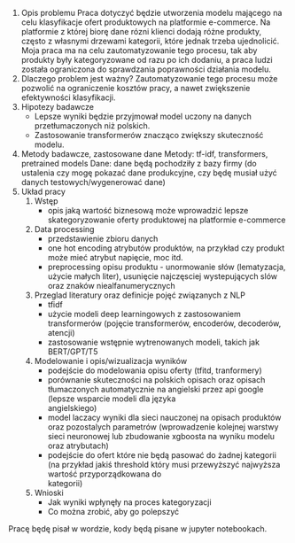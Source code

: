 1. Opis problemu
    Praca dotyczyć będzie utworzenia modelu mającego na celu klasyfikacje ofert produktowych na platformie e-commerce. Na platformie z której biorę dane rózni klienci
dodają różne produkty, często z własnymi drzewami kategorii, które jednak trzeba ujednolicić. Moja praca ma na celu zautomatyzowanie tego procesu, tak aby produkty
były kategoryzowane od razu po ich dodaniu, a praca ludzi została ograniczona do sprawdzania poprawności działania modelu.
2. Dlaczego problem jest ważny?
    Zautomatyzowanie tego procesu może pozwolić na ograniczenie kosztów pracy, a nawet zwiększenie efektywności klasyfikacji.
3. Hipotezy badawcze
    * Lepsze wyniki będzie przyjmował model uczony na danych przetłumaczonych niż polskich.
    * Zastosowanie transformerów znacząco zwiększy skuteczność modelu.
4. Metody badawcze, zastosowane dane
    Metody: tf-idf, transformers, pretrained models
    Dane: dane będą pochodziły z bazy firmy (do ustalenia czy mogę pokazać dane produkcyjne, czy będę musiał użyć danych testowych/wygenerować dane)
5. Układ pracy
    1. Wstęp
        * opis jaką wartość biznesową może wprowadzić lepsze skategoryzowanie oferty produktowej na platformie e-commerce
    2. Data processing
        * przedstawienie zbioru danych
        * one hot encoding atrybutów produktów, na przykład czy produkt może mieć atrybut napięcie, moc itd.
        * preprocessing opisu produktu - unormowanie słów (lematyzacja, użycie małych liter), usunięcie najczęsciej wystepujących slów oraz znaków niealfanumerycznych
    3. Przeglad literatury oraz definicje pojęć związanych z NLP
        * tfidf
        * użycie modeli deep learningowych z zastosowaniem transformerów (pojęcie transformerów, encoderów, decoderów, atencji)
        * zastosowanie wstępnie wytrenowanych modeli, takich jak BERT/GPT/T5
    4. Modelowanie i opis/wizualizacja wyników
        * podejście do modelowania opisu oferty (tfitd, tranformery)
        * porównanie skuteczności na polskich opisach oraz opisach tłumaczonych automatycznie na angielski przez api google (lepsze wsparcie modeli dla języka  
          angielskiego)
        * model laczacy wyniki dla sieci nauczonej na opisach produktów oraz pozostalych parametrów (wprowadzenie kolejnej warstwy sieci neuronowej lub zbudowanie
          xgboosta na wyniku modelu oraz atrybutach)
        * podejście do ofert które nie będą pasować do żadnej kategorii (na przykład jakiś threshold który musi przewyższyć najwyższa wartość przyporządkowana do   
          kategorii)
    5. Wnioski
        * Jak wyniki wpłynęły na proces kategoryzacji
        * Co można zrobić, aby go polepszyć

Pracę będę pisał w wordzie, kody będą pisane w jupyter notebookach.

